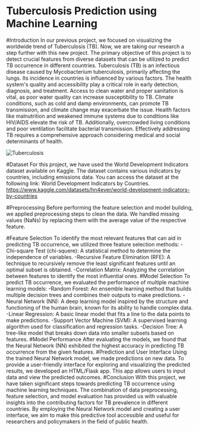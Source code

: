 # Tuberculosis Prediction using Machine Learning
#Introduction
In our previous project, we focused on visualizing the worldwide trend of Tuberculosis (TB). Now, we are taking our research a step further with this new project. The primary objective of this project is to detect crucial features from diverse datasets that can be utilized to predict TB occurrence in different countries.
Tuberculosis (TB) is an infectious disease caused by Mycobacterium tuberculosis, primarily affecting the lungs. Its incidence in countries is influenced by various factors. The health system's quality and accessibility play a critical role in early detection, diagnosis, and treatment. Access to clean water and proper sanitation is vital, as poor water quality can increase susceptibility to TB. Climate conditions, such as cold and damp environments, can promote TB transmission, and climate change may exacerbate the issue. Health factors like malnutrition and weakened immune systems due to conditions like HIV/AIDS elevate the risk of TB. Additionally, overcrowded living conditions and poor ventilation facilitate bacterial transmission. Effectively addressing TB requires a comprehensive approach considering medical and social determinants of health.

![Tuberculosis](https://github.com/ava-viva/Project_4/assets/53435881/ce5f7ffe-ac8e-4655-9c9a-1d48b8dfa1a2)


#Dataset
For this project, we have used the World Development Indicators dataset available on Kaggle. The dataset contains various indicators by countries, including emissions data. You can access the dataset at the following link: World Development Indicators by Countries.
https://www.kaggle.com/datasets/hn4ever/world-development-indicators-by-countries

#Preprocessing
Before performing the feature selection and model building, we applied preprocessing steps to clean the data. We handled missing values (NaNs) by replacing them with the average value of the respective feature.

#Feature Selection
To identify the most relevant features that can aid in predicting TB occurrence, we utilized three feature selection methods:
-Chi-square Test (chi-squere): A statistical method to determine the independence of variables.
-Recursive Feature Elimination (RFE): A technique to recursively remove the least significant features until an optimal subset is obtained.
-Correlation Matrix: Analyzing the correlation between features to identify the most influential ones.
#Model Selection
To predict TB occurrence, we evaluated the performance of multiple machine learning models:
-Random Forest: An ensemble learning method that builds multiple decision trees and combines their outputs to make predictions.
-Neural Network (NN): A deep learning model inspired by the structure and functioning of the human brain, known for its ability to handle complex data.
-Linear Regression: A basic linear model that fits a line to the data points to make predictions.
-Support Vector Machine (SVM): A supervised learning algorithm used for classification and regression tasks.
-Decision Tree: A tree-like model that breaks down data into smaller subsets based on features.
#Model Performance
After evaluating the models, we found that the Neural Network (NN) exhibited the highest accuracy in predicting TB occurrence from the given features.
#Prediction and User Interface
Using the trained Neural Network model, we made predictions on new data. To provide a user-friendly interface for exploring and visualizing the predicted results, we developed an HTML/Flask app. This app allows users to input data and view the predicted outcomes.
#Conclusion
With this project, we have taken significant steps towards predicting TB occurrence using machine learning techniques. The combination of data preprocessing, feature selection, and model evaluation has provided us with valuable insights into the contributing factors for TB prevalence in different countries. By employing the Neural Network model and creating a user interface, we aim to make this predictive tool accessible and useful for researchers and policymakers in the field of public health.
